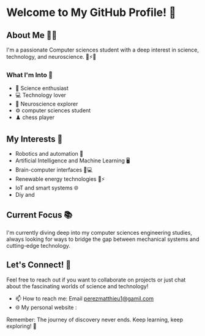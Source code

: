 # Welcome to My GitHub Profile! 👋

## About Me 🧠💡

I'm a passionate Computer sciences student with a deep interest in science, technology, and neuroscience. 🔧⚡🧪

### What I'm Into 🚀

- 🔬 Science enthusiast
- 💻 Technology lover
- 🧠 Neuroscience explorer
- ⚙️ computer sciences student
- ♟️ chess player

## My Interests 🌟

- Robotics and automation 🤖
- Artificial Intelligence and Machine Learning 🖥️
- Brain-computer interfaces 🧠💻
- Renewable energy technologies 🌿⚡
- IoT and smart systems 🌐
- Diy and 

## Current Focus 📚

I'm currently diving deep into my computer sciences engineering studies, always looking for ways to bridge the gap between mechanical systems and cutting-edge technology.

## Let's Connect! 🤝

Feel free to reach out if you want to collaborate on projects or just chat about the fascinating worlds of science and technology!

- 📫 How to reach me: Email perezmatthieu1@gamil.com
- 🌐 My personal website : 

Remember: The journey of discovery never ends. Keep learning, keep exploring! 🌠
